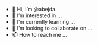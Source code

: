 - 👋 Hi, I’m @abejda
- 👀 I’m interested in ...
- 🌱 I’m currently learning ...
- 💞️ I’m looking to collaborate on ...
- 📫 How to reach me ...

<!---
abejda/abejda is a ✨ special ✨ repository because its `README.md` (this file) appears on your GitHub profile.
You can click the Preview link to take a look at your changes.
--->
